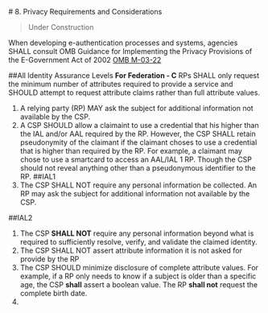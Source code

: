 #<a name="privacy-section-header"></a> 8. Privacy Requirements and Considerations

>Under Construction

When developing e-authentication processes and systems, agencies SHALL consult OMB Guidance for Implementing the Privacy Provisions of the E-Government Act of 2002 [OMB M-03-22](sec10_references.md/#M-03-22)

##All Identity Assurance Levels
**For Federation - C**
RPs SHALL only request the minimum number of attributes required to provide a service and SHOULD attempt to request attribute claims rather than full attribute values. 	

1.  A relying party (RP) MAY ask the subject for additional information not available by the CSP.
2. A CSP SHOULD allow a claimaint to use a credential that his higher than the IAL and/or AAL required by the RP.  However, the CSP SHALL retain pseudonymity of the claimant if the claimant choses to use a credential that is higher than required by the RP.  For example, a claimant may chose to use a smartcard to access an AAL/IAL 1 RP.  Though the CSP should not reveal anything other than a pseudonymous identifier to the RP.
##IAL1
1.  The CSP SHALL NOT require any personal information be collected.  An RP may ask the subject for additional information not available by the CSP.

##IAL2
1.  The CSP **SHALL NOT** require any personal information beyond what is required to sufficiently resolve, verify, and validate the claimed identity.  
2. The CSP SHALL NOT assert attribute information it is not asked for provide by the RP
3. The CSP SHOULD minimize disclosure of complete attribute values. For example, if a RP only needs to know if a subject is older than a specific age, the CSP **shall** assert a boolean value.  The RP **shall not** request the complete birth date.
4. 

